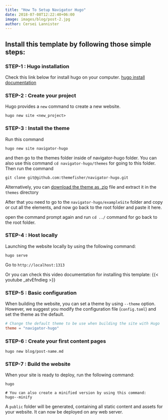 ```yaml
---
title: "How To Setup Navigator Hugo"
date: 2018-07-08T12:22:40+06:00
image: images/blog/post-2.jpg
author: Cersei Lannister
---
```


## Install this template by following those simple steps:

### STEP-1 : Hugo installation

Check this link below for install hugo on your computer.
[hugo install documentation](https://gohugo.io/getting-started/installing/)

### STEP-2 : Create your project

Hugo provides a `new` command to create a new website.

```
hugo new site <new_project>
```

### STEP-3 : Install the theme
Run this command
```
hugo new site navigator-hugo
```
and then go to the themes folder inside of navigator-hugo folder. You can also use this command ```cd navigator-hugo/themes``` for going to this folder.
Then run the command 
```
git clone git@github.com:themefisher/navigator-hugo.git
```

Alternatively, you can [download the theme as .zip](https://github.com/themefisher/navigator-hugo/archive/master.zip) file and extract it in the `themes` directory

After that you need to go to the `navigator-hugo/exampleSite` folder and copy or cut all the elements, and now go back to the root folder and paste it here.

open the command prompt again and run `cd ../` command for go back to the root folder.

### STEP-4 : Host locally

Launching the website locally by using the following command:

```
hugo serve
```

Go to `http://localhost:1313`

Or you can check this video documentation for installing this template:
{{< youtube _atvEfndieg >}}

### STEP-5 : Basic configuration

When building the website, you can set a theme by using `--theme` option. However, we suggest you modify the configuration file (`config.toml`) and set the theme as the default.

```toml
# Change the default theme to be use when building the site with Hugo
theme = "navigator-hugo"
```

### STEP-6 : Create your first content pages

```
hugo new blog/post-name.md
```

### STEP-7 : Build the website

When your site is ready to deploy, run the following command:

```
hugo

# You can also create a minified version by using this command:
hugo--minify

```

A `public` folder will be generated, containing all static content and assets for your website. It can now be deployed on any web server.